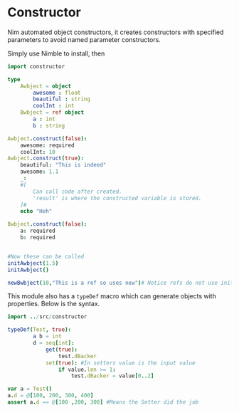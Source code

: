 # Constructor
Nim automated object constructors, it creates constructors with specified parameters to avoid named parameter constructors.

Simply use Nimble to install, then
```nim
import constructor

type
    Awbject = object
        awesome : float
        beautiful : string
        coolInt : int
    Bwbject = ref object
        a : int
        b : string

Awbject.construct(false):
    awesome: required
    coolInt: 10
Awbject.construct(true):
    beautiful: "This is indeed"
    awesome: 1.1
    _:
    #[
        Can call code after created.
        'result' is where the constructed variable is stored.
    ]#
    echo "Heh"

Bwbject.construct(false):
    a: required
    b: required


#Now these can be called
initAwbject(1.5)
initAwbject()

newBwbject(10,"This is a ref so uses new")# Notice refs do not use init but new

```
This module also has a `typeDef` macro which can generate objects with properties.
Below is the syntax.
```nim
import ../src/constructor

typeDef(Test, true):
        a b = int
        d = seq[int]:
            get(true):
                test.dBacker
            set(true): #In setters value is the input value
                if value.len >= 1:
                    test.dBacker = value[0..2]

var a = Test()
a.d = @[100, 200, 300, 400]
assert a.d == @[100 ,200, 300] #Means the Setter did the job
```


